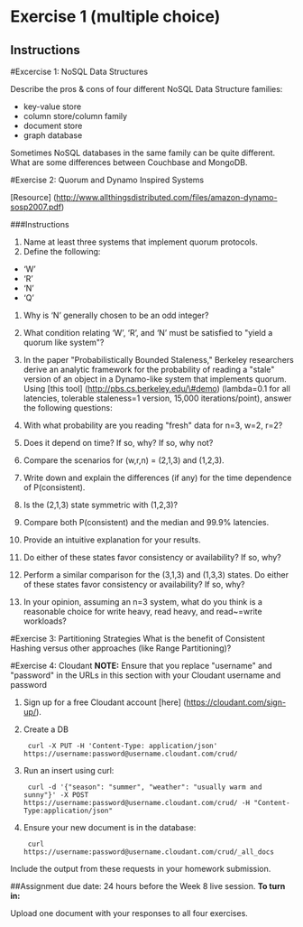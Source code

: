 Exercise 1 (multiple choice)
============================

Instructions
------------
#Excercise 1: NoSQL Data Structures

Describe the pros & cons of four different NoSQL Data Structure families:
- key-value store
- column store/column family
- document store
- graph database

Sometimes NoSQL databases in the same family can be quite different. What are some differences between Couchbase and MongoDB.

#Exercise 2: Quorum and Dynamo Inspired Systems

[Resource] (http://www.allthingsdistributed.com/files/amazon-dynamo-sosp2007.pdf)

###Instructions 
1. Name at least three systems that implement quorum protocols. 
1. Define the following: 
  * ‘W’ 
  * ‘R’ 
  * ‘N’ 
  * ‘Q’ 
1. Why is ‘N’ generally chosen to be an odd
integer? 
1. What condition relating ‘W’, ‘R’, and ‘N’ must be satisfied to "yield a quorum like system"? 
1. In the paper "Probabilistically Bounded Staleness,"
Berkeley researchers derive an analytic framework for the probability of reading a "stale" version of an object in a Dynamo-like system that implements quorum.
Using [this tool] (http://pbs.cs.berkeley.edu/\#demo) (lambda=0.1 for all latencies, tolerable staleness=1 version, 15,000 iterations/point), answer the following questions: 

  1. With what probability are you reading "fresh" data for n=3, w=2, r=2? 
  1. Does it depend on time? If so, why? If so, why not? 
  1. Compare the scenarios for (w,r,n) = (2,1,3) and (1,2,3). 
  1. Write down and explain the differences (if any) for the time dependence of P(consistent). 
  1. Is the (2,1,3) state symmetric with (1,2,3)? 
  1. Compare both P(consistent) and the median and 99.9% latencies. 
  1. Provide an intuitive explanation for your results. 
  1. Do either of these states favor consistency or availability? If so, why? 
  1. Perform a similar comparison for the (3,1,3) and (1,3,3) states. Do either of these states favor consistency or availability? If so, why? 
  1. In your opinion, assuming an n=3
system, what do you think is a reasonable choice for write heavy, read heavy, and read\~=write workloads? 

#Exercise 3: Partitioning Strategies 
What is the benefit of Consistent Hashing versus other approaches (like Range Partitioning)?

#Exercise 4: Cloudant
**NOTE:** Ensure that you replace "username" and "password" in the URLs in this section with your Cloudant username and password

1. Sign up for a free Cloudant account [here] (https://cloudant.com/sign-up/).
2. Create a DB

        curl -X PUT -H 'Content-Type: application/json' https://username:password@username.cloudant.com/crud/
1. Run an insert using curl:

        curl -d '{"season": "summer", "weather": "usually warm and sunny"}' -X POST https://username:password@username.cloudant.com/crud/ -H "Content-Type:application/json"
1. Ensure your new document is in the database:

        curl https://username:password@username.cloudant.com/crud/_all_docs


Include the output from these requests in your homework submission.

##Assignment due date: 24 hours before the Week 8 live session. 
**To turn in:** 
 
Upload one document with your responses to all four exercises.  
